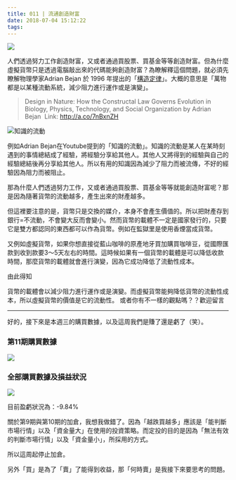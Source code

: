 ```yaml
---
title: 011 | 流通創造財富
date: 2018-07-04 15:12:22
tags:
---
```

![](https://firebasestorage.googleapis.com/v0/b/blog-1f60b.appspot.com/o/011-p0.png?alt=media&token=775935ed-4e4e-4a04-9db7-25e7df4c743a)

人們透過努力工作創造財富，又或者通過買股票、買基金等等創造財富。但為什麼虛擬貨幣只是透過電腦敲出來的代碼能夠創造財富？為瞭解釋這個問題，就必須先瞭解物理學家Adrian Bejan 於 1996 年提出的「[構造定律](https://en.wikipedia.org/wiki/Adrian_Bejan#Constructal_law)」。大概的意思是「萬物都是以某種流動系統，減少阻力進行運作或是演變」。
>Design in Nature: How the Constructal Law Governs Evolution in Biology, Physics, Technology, and Social Organization
by Adrian Bejan 
Link: http://a.co/7nBxnZH

![知識的流動](https://firebasestorage.googleapis.com/v0/b/blog-1f60b.appspot.com/o/011-p1.png?alt=media&token=623ac86d-7844-4bbf-89c9-115babc4f724)


例如Adrian Bejan在Youtube提到的「知識的流動」。知識的流動是某人在某時刻遇到的事情總結成了經驗，將經驗分享給其他人。其他人又將得到的經驗與自己的經驗總結後再分享給其他人。所以有用的知識因為減少了阻力而被流傳，不好的經驗因為阻力而被阻止。

那為什麼人們透過努力工作，又或者通過買股票、買基金等等就能創造財富呢？那是因為隨著貨幣的流動越多，產生出來的財產越多。

但這裡要注意的是，貨幣只是交換的媒介，本身不會產生價值的。所以把財產存到銀行=不流動，不會變大反而會變小。然而貨幣的載體不一定是國家發行的，只要它是雙方都認同的東西都可以作為貨幣。例如在監獄里是使用香煙當成貨幣。

又例如虛擬貨幣，如果你想直接從藍山咖啡的原產地牙買加購買咖啡豆，從國際匯款到收到款要3～5天左右的時間。這時候如果有一個貨幣的載體是可以降低收款時間，那麼貨幣的載體就會進行演變，因為它成功降低了流動性成本。

由此得知

貨幣的載體會以減少阻力進行運作或是演變。而虛擬貨幣能夠降低貨幣的流動性成本，所以虛擬貨幣的價值是它的流動性。
或者你有不一樣的觀點嗎？？歡迎留言

***


好的，接下來是本週三的購買數據，以及這周我們是賺了還是虧了（笑）。


### 第11期購買數據
![](https://firebasestorage.googleapis.com/v0/b/blog-1f60b.appspot.com/o/%E8%B4%AD%E4%B9%B0%E6%95%B0%E6%8D%AE011.png?alt=media&token=52872245-c9be-4729-abf3-57581344f5ce)

### 全部購買數據及損益狀況
![](https://firebasestorage.googleapis.com/v0/b/blog-1f60b.appspot.com/o/%E5%85%A8%E9%83%A8%E8%B4%AD%E4%B9%B0%E6%95%B0%E6%8D%AE%E5%8F%8A%E6%8D%9F%E7%9B%8A%E7%8A%B6%E5%86%B5011.png?alt=media&token=8f252b1f-d830-4b8f-a916-46fa0b3e5f7f)

目前盈虧狀況為：-9.84%

關於第9期與第10期的加倉，我想我做錯了。因為「越跌買越多」應該是「能判斷市場行情」以及「資金量大」在使用的投資策略。而定投的目的是因為「無法有效的判斷市場行情」以及「資金量小」，所採用的方式。

所以這周起停止加倉。

另外「買」是為了「賣」了能得到收益，那「何時賣」是我接下來要思考的問題。